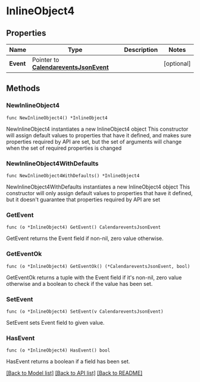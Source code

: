 # InlineObject4

## Properties

Name | Type | Description | Notes
------------ | ------------- | ------------- | -------------
**Event** | Pointer to [**CalendareventsJsonEvent**](CalendareventsJsonEvent.md) |  | [optional] 

## Methods

### NewInlineObject4

`func NewInlineObject4() *InlineObject4`

NewInlineObject4 instantiates a new InlineObject4 object
This constructor will assign default values to properties that have it defined,
and makes sure properties required by API are set, but the set of arguments
will change when the set of required properties is changed

### NewInlineObject4WithDefaults

`func NewInlineObject4WithDefaults() *InlineObject4`

NewInlineObject4WithDefaults instantiates a new InlineObject4 object
This constructor will only assign default values to properties that have it defined,
but it doesn't guarantee that properties required by API are set

### GetEvent

`func (o *InlineObject4) GetEvent() CalendareventsJsonEvent`

GetEvent returns the Event field if non-nil, zero value otherwise.

### GetEventOk

`func (o *InlineObject4) GetEventOk() (*CalendareventsJsonEvent, bool)`

GetEventOk returns a tuple with the Event field if it's non-nil, zero value otherwise
and a boolean to check if the value has been set.

### SetEvent

`func (o *InlineObject4) SetEvent(v CalendareventsJsonEvent)`

SetEvent sets Event field to given value.

### HasEvent

`func (o *InlineObject4) HasEvent() bool`

HasEvent returns a boolean if a field has been set.


[[Back to Model list]](../README.md#documentation-for-models) [[Back to API list]](../README.md#documentation-for-api-endpoints) [[Back to README]](../README.md)


